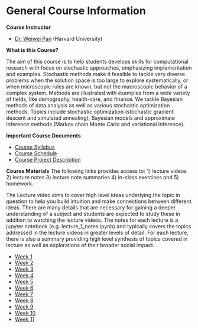 # General Course Information

**Course Instructor**

- [Dr. Weiwei Pan](https://onefishy.github.io) (Harvard University) 

**What is this Course?**

The aim of this course is to help students develops skills for computational research with focus on stochastic approaches, emphasizing implementation and examples. Stochastic methods make it feasible to tackle very diverse problems when the solution space is too large to explore systematically, or when microscopic rules are known, but not the macroscopic behavior of a complex system. Methods are illustrated with examples from a wide variety of fields, like demography, health-care, and finance. We tackle Bayesian methods of data analysis as well as various stochastic optimization methods. Topics include stochastic optimization (stochastic gradient descent and simulated annealing), Bayesian models and approximate inference methods (Markov chain Monte Carlo and variational inference).

**Important Course Documents**

- [Course Syllabus](./syllabus.html)
- [Course Schedule](./schedule.html)
- [Course Project Description](./project.html)

**Course Materials**
The following links provides access to: 1) lecture videos 2) lecture notes 3) lecture note summaries 4) in-class exercises and 5) homework.

The Lecture video aims to cover high level ideas underlying the topic in question to help you build intuition and make connections between different ideas. There are many details that are necessary for gaining a deeper understanding of a subject and students are expected to study these in addition to watching the lecture videos. The notes for each lecture is a jupyter notebook (e.g.  lecture_1_notes.ipynb) and typically covers the topics addressed in the lecture videos in greater levels of detail. For each lecture, there is also a summary providing high level synthesis of topics covered in lecture as well as explorations of their broader social impact.

- [Week 1](./week1.html)
- [Week 2](./week2.html)
- [Week 3](./week3.html)
- [Week 4](./week4.html)
- [Week 5](./week5.html)
- [Week 6](./week6.html)
- [Week 7](./week7.html)
- [Week 8](./week8.html)
- [Week 9](./week9.html)
- [Week 10](./week10.html)
- [Week 11](./week11.html)
